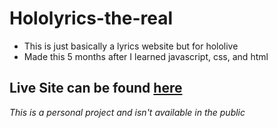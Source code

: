 # Hololyrics-the-real

- This is just basically a lyrics website but for hololive
- Made this 5 months after I learned javascript, css, and html

## Live Site can be found [here](https://hololyrics.netlify.app)
 *This is a personal project and isn't available in the public*
